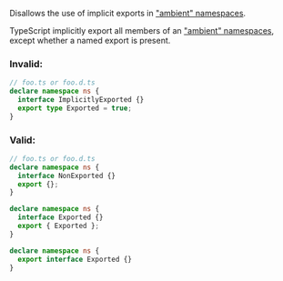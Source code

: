 Disallows the use of implicit exports in ["ambient" namespaces].

TypeScript implicitly export all members of an ["ambient" namespaces], except
whether a named export is present.

["ambient" namespaces]: https://www.typescriptlang.org/docs/handbook/namespaces.html#ambient-namespaces

### Invalid:

```ts
// foo.ts or foo.d.ts
declare namespace ns {
  interface ImplicitlyExported {}
  export type Exported = true;
}
```

### Valid:

```ts
// foo.ts or foo.d.ts
declare namespace ns {
  interface NonExported {}
  export {};
}

declare namespace ns {
  interface Exported {}
  export { Exported };
}

declare namespace ns {
  export interface Exported {}
}
```
